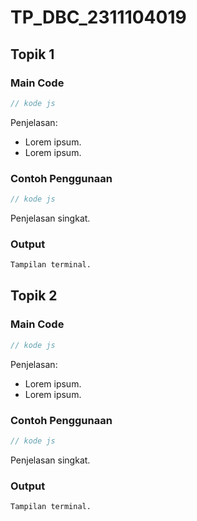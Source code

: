 # TP_DBC_2311104019

## Topik 1

### Main Code

```js
// kode js
```

Penjelasan:

- Lorem ipsum.
- Lorem ipsum.

### Contoh Penggunaan

```js
// kode js
```

Penjelasan singkat.

### Output

```bash
Tampilan terminal.
```

## Topik 2

### Main Code

```js
// kode js
```

Penjelasan:

- Lorem ipsum.
- Lorem ipsum.

### Contoh Penggunaan

```js
// kode js
```

Penjelasan singkat.

### Output

```bash
Tampilan terminal.
```
